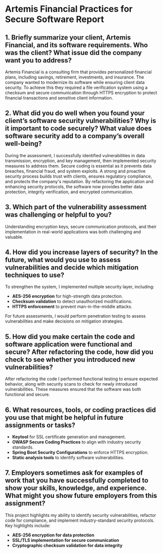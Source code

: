 # Artemis Financial Practices for Secure Software Report

## **1. Briefly summarize your client, Artemis Financial, and its software requirements. Who was the client? What issue did the company want you to address?**  
Artemis Financial is a consulting firm that provides personalized financial plans, including savings, retirement, investments, and insurance. The company wanted to modernize its software while ensuring client data security. To achieve this they required a file verification system using a checksum and secure communication through HTTPS encryption to protect financial transactions and sensitive client information.  

## **2. What did you do well when you found your client’s software security vulnerabilities? Why is it important to code securely? What value does software security add to a company’s overall well-being?**  
During the assessment, I successfully identified vulnerabilities in data transmission, encryption, and key management, then implemented security measures to address them. Secure coding is essential as it prevents data breaches, financial fraud, and system exploits. A strong and proactive security process builds trust with clients, ensures regulatory compliance, and protects the company's reputation. By refactoring the application and enhancing security protocols, the software now provides better data protection, integrity verification, and encrypted communication.  

## **3. Which part of the vulnerability assessment was challenging or helpful to you?**  
Understanding encryption keys, secure communication protocols, and their implementation in real-world applications was both challenging and valuable. 

## **4. How did you increase layers of security? In the future, what would you use to assess vulnerabilities and decide which mitigation techniques to use?**  
To strengthen the system, I implemented multiple security layer, including:  
- **AES-256 encryption** for high-strength data protection.  
- **Checksum validation** to detect unauthorized modifications.  
- **HTTPS enforcement** to prevent man-in-the-middle attacks.  

For future assessments, I would perform penetration testing to assess vulnerabilities and make decisions on mitigation strategies.  

## **5. How did you make certain the code and software application were functional and secure? After refactoring the code, how did you check to see whether you introduced new vulnerabilities?**  
After refactoring the code I performed functional testing to ensure expected behavior, along with security scans to check for newly introduced vulnerabilities. These measures ensured that the software was both functional and secure.  

## **6. What resources, tools, or coding practices did you use that might be helpful in future assignments or tasks?**  
- **Keytool** for SSL certificate generation and management.  
- **OWASP Secure Coding Practices** to align with industry security standards.  
- **Spring Boot Security Configurations** to enforce HTTPS encryption.  
- **Static analysis tools** to identify software vulnerabilities.  


## **7. Employers sometimes ask for examples of work that you have successfully completed to show your skills, knowledge, and experience. What might you show future employers from this assignment?**  
This project highlights my ability to identify security vulnerabilities, refactor code for compliance, and implement industry-standard security protocols. 
Key highlights include:  
- **AES-256 encryption for data protection**  
- **SSL/TLS implementation for secure communication**  
- **Cryptographic checksum validation for data integrity**  

